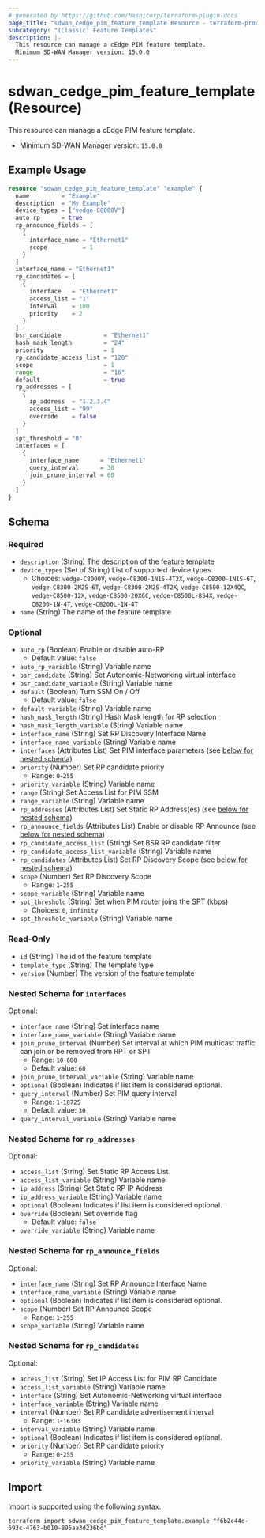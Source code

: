 ```yaml
---
# generated by https://github.com/hashicorp/terraform-plugin-docs
page_title: "sdwan_cedge_pim_feature_template Resource - terraform-provider-sdwan"
subcategory: "(Classic) Feature Templates"
description: |-
  This resource can manage a cEdge PIM feature template.
  Minimum SD-WAN Manager version: 15.0.0
---
```


# sdwan_cedge_pim_feature_template (Resource)

This resource can manage a cEdge PIM feature template.
  - Minimum SD-WAN Manager version: `15.0.0`

## Example Usage

```terraform
resource "sdwan_cedge_pim_feature_template" "example" {
  name         = "Example"
  description  = "My Example"
  device_types = ["vedge-C8000V"]
  auto_rp      = true
  rp_announce_fields = [
    {
      interface_name = "Ethernet1"
      scope          = 1
    }
  ]
  interface_name = "Ethernet1"
  rp_candidates = [
    {
      interface   = "Ethernet1"
      access_list = "1"
      interval    = 100
      priority    = 2
    }
  ]
  bsr_candidate            = "Ethernet1"
  hash_mask_length         = "24"
  priority                 = 1
  rp_candidate_access_list = "120"
  scope                    = 1
  range                    = "16"
  default                  = true
  rp_addresses = [
    {
      ip_address  = "1.2.3.4"
      access_list = "99"
      override    = false
    }
  ]
  spt_threshold = "0"
  interfaces = [
    {
      interface_name      = "Ethernet1"
      query_interval      = 30
      join_prune_interval = 60
    }
  ]
}
```

<!-- schema generated by tfplugindocs -->
## Schema

### Required

- `description` (String) The description of the feature template
- `device_types` (Set of String) List of supported device types
  - Choices: `vedge-C8000V`, `vedge-C8300-1N1S-4T2X`, `vedge-C8300-1N1S-6T`, `vedge-C8300-2N2S-6T`, `vedge-C8300-2N2S-4T2X`, `vedge-C8500-12X4QC`, `vedge-C8500-12X`, `vedge-C8500-20X6C`, `vedge-C8500L-8S4X`, `vedge-C8200-1N-4T`, `vedge-C8200L-1N-4T`
- `name` (String) The name of the feature template

### Optional

- `auto_rp` (Boolean) Enable or disable auto-RP
  - Default value: `false`
- `auto_rp_variable` (String) Variable name
- `bsr_candidate` (String) Set Autonomic-Networking virtual interface
- `bsr_candidate_variable` (String) Variable name
- `default` (Boolean) Turn SSM On / Off
  - Default value: `false`
- `default_variable` (String) Variable name
- `hash_mask_length` (String) Hash Mask length for RP selection
- `hash_mask_length_variable` (String) Variable name
- `interface_name` (String) Set RP Discovery Interface Name
- `interface_name_variable` (String) Variable name
- `interfaces` (Attributes List) Set PIM interface parameters (see [below for nested schema](#nestedatt--interfaces))
- `priority` (Number) Set RP candidate priority
  - Range: `0`-`255`
- `priority_variable` (String) Variable name
- `range` (String) Set Access List for PIM SSM
- `range_variable` (String) Variable name
- `rp_addresses` (Attributes List) Set Static RP Address(es) (see [below for nested schema](#nestedatt--rp_addresses))
- `rp_announce_fields` (Attributes List) Enable or disable RP Announce (see [below for nested schema](#nestedatt--rp_announce_fields))
- `rp_candidate_access_list` (String) Set BSR RP candidate filter
- `rp_candidate_access_list_variable` (String) Variable name
- `rp_candidates` (Attributes List) Set RP Discovery Scope (see [below for nested schema](#nestedatt--rp_candidates))
- `scope` (Number) Set RP Discovery Scope
  - Range: `1`-`255`
- `scope_variable` (String) Variable name
- `spt_threshold` (String) Set when PIM router joins the SPT (kbps)
  - Choices: `0`, `infinity`
- `spt_threshold_variable` (String) Variable name

### Read-Only

- `id` (String) The id of the feature template
- `template_type` (String) The template type
- `version` (Number) The version of the feature template

<a id="nestedatt--interfaces"></a>
### Nested Schema for `interfaces`

Optional:

- `interface_name` (String) Set interface name
- `interface_name_variable` (String) Variable name
- `join_prune_interval` (Number) Set interval at which PIM multicast traffic can join or be removed from RPT or SPT
  - Range: `10`-`600`
  - Default value: `60`
- `join_prune_interval_variable` (String) Variable name
- `optional` (Boolean) Indicates if list item is considered optional.
- `query_interval` (Number) Set PIM query interval
  - Range: `1`-`18725`
  - Default value: `30`
- `query_interval_variable` (String) Variable name


<a id="nestedatt--rp_addresses"></a>
### Nested Schema for `rp_addresses`

Optional:

- `access_list` (String) Set Static RP Access List
- `access_list_variable` (String) Variable name
- `ip_address` (String) Set Static RP IP Address
- `ip_address_variable` (String) Variable name
- `optional` (Boolean) Indicates if list item is considered optional.
- `override` (Boolean) Set override flag
  - Default value: `false`
- `override_variable` (String) Variable name


<a id="nestedatt--rp_announce_fields"></a>
### Nested Schema for `rp_announce_fields`

Optional:

- `interface_name` (String) Set RP Announce Interface Name
- `interface_name_variable` (String) Variable name
- `optional` (Boolean) Indicates if list item is considered optional.
- `scope` (Number) Set RP Announce Scope
  - Range: `1`-`255`
- `scope_variable` (String) Variable name


<a id="nestedatt--rp_candidates"></a>
### Nested Schema for `rp_candidates`

Optional:

- `access_list` (String) Set IP Access List for PIM RP Candidate
- `access_list_variable` (String) Variable name
- `interface` (String) Set Autonomic-Networking virtual interface
- `interface_variable` (String) Variable name
- `interval` (Number) Set RP candidate advertisement interval
  - Range: `1`-`16383`
- `interval_variable` (String) Variable name
- `optional` (Boolean) Indicates if list item is considered optional.
- `priority` (Number) Set RP candidate priority
  - Range: `0`-`255`
- `priority_variable` (String) Variable name

## Import

Import is supported using the following syntax:

```shell
terraform import sdwan_cedge_pim_feature_template.example "f6b2c44c-693c-4763-b010-895aa3d236bd"
```
